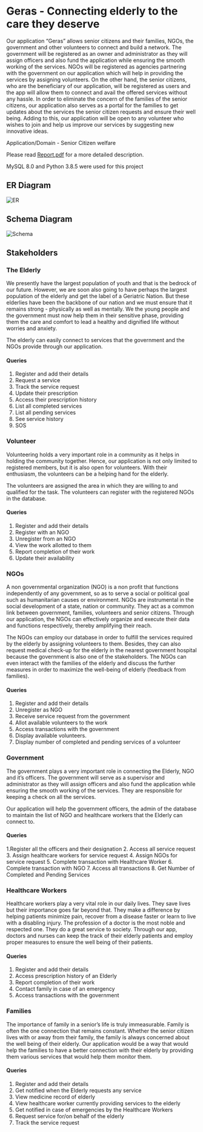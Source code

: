# Geras - Connecting elderly to the care they deserve
Our application “Geras” allows senior citizens and their families, NGOs, the government and other volunteers to connect and build a network. The government will be registered as an owner and administrator as they will assign officers and also fund the application while ensuring the smooth working of the services. NGOs will be registered as agencies partnering with the government on our application which will help in providing the services by assigning volunteers. On the other hand, the senior citizens, who are the beneficiary of our application, will be registered as users and the app will allow them to connect and avail the offered services without any hassle. In order to eliminate the concern of the families of the senior citizens, our application also serves as a portal for the families to get updates about the services the senior citizen requests and ensure their well being. Adding to this, our application will be open to any volunteer who wishes to join and help us improve our services by suggesting new innovative ideas.     

Application/Domain - Senior Citizen welfare

Please read [Report.pdf](ProjectReport_Team59.pdf) for a more detailed description. 

MySQL 8.0 and Python 3.8.5 were used for this project

## ER Diagram
![ER](https://user-images.githubusercontent.com/55681233/120004000-e54e3c80-bff3-11eb-9ea7-2bb503a59cb3.jpeg)

## Schema Diagram
![Schema](https://user-images.githubusercontent.com/55681233/120004007-e5e6d300-bff3-11eb-860d-1400fc0500dc.jpeg)

## Stakeholders
### The Elderly  
We presently have the largest population of youth and that is the bedrock of our future. However, we are soon also going to have perhaps the largest population of the elderly and get the label of a Geriatric Nation. But these elderlies have been the backbone of our nation and we must ensure that it remains strong - physically as well as mentally. We the young people and the government must now help them in their sensitive phase, providing them the care and comfort to lead a healthy and dignified life without worries and anxiety. 

The elderly can easily connect to services that the government and the NGOs provide through our application. 

#### Queries
1. Register and add their details
2. Request a service
3. Track the service request
4. Update their prescription 
5. Access their prescription history
6. List all completed services
7. List all pending services
8. See service history
9. SOS

### Volunteer   
Volunteering holds a very important role in a community as it helps in holding the community together. Hence, our application is not only limited to registered members, but it is also open for volunteers. With their enthusiasm, the volunteers can be a helping hand for the elderly.

The volunteers are assigned the area in which they are willing to and qualified for the task. The volunteers can register with the registered NGOs in the database. 

#### Queries
1. Register and add their details
2. Register with an NGO
3. Unregister from an NGO
4. View the work allotted to them
5. Report completion of their work
6. Update their availability

### NGOs   
A non governmental organization (NGO) is a non profit that functions independently of any government, so as to serve a social or political goal such as humanitarian causes or environment. NGOs are instrumental in the social development of a state, nation or community. They act as a common link between government, families, volunteers and senior citizens. Through our application, the NGOs can effectively organize and execute their data and functions respectively, thereby amplifying their reach.

The NGOs can employ our database in order to fulfill the services required by the elderly by assigning volunteers to them. Besides, they can also request medical check-up for the elderly in the nearest government hospital because the government is also one of the stakeholders. The NGOs can even interact with the families of the elderly and discuss the further measures in order to maximize the well-being of elderly (feedback from families).

#### Queries
1. Register and add their details
2. Unregister as NGO
3. Receive service request from the government
4. Allot available volunteers to the work 
5. Access transactions with the government 
6. Display available volunteers.
7. Display number of completed and pending services of a volunteer

### Government   
The government plays a very important role in connecting the Elderly, NGO and it’s officers. The government will serve as a supervisor and administrator as they will assign officers and also fund the application while ensuring the smooth working of the services. They are responsible for keeping a check on all the services.

Our application will help the government officers, the admin of the database to maintain the list of NGO and healthcare workers that the Elderly can connect to. 

#### Queries
1.Register all the officers and their designation
2. Access all service request
3. Assign healthcare workers for service request
4. Assign NGOs for service request
5. Complete transaction with Healthcare Worker
6. Complete transaction with NGO
7. Access all transactions
8. Get Number of Completed and Pending Services

### Healthcare Workers   
Healthcare workers play a very vital role in our daily lives. They save lives but their importance goes far beyond that. They make a difference by helping patients minimize pain, recover from a disease faster or learn to live with a disabling injury. The profession of a doctor is the most noble and respected one. They do a great service to society.
Through our app, doctors and nurses can keep the track of their elderly patients and employ proper measures to ensure the well being of their patients.

#### Queries
1. Register and add their details
2. Access prescription history of an Elderly
3. Report completion of their work
4. Contact family in case of an emergency
5. Access transactions with the government 

### Families   
The importance of family in a senior’s life is truly immeasurable. Family is often the one connection that remains constant. Whether the senior citizen lives with or away from their family, the family is always concerned about the well being of their elderly. Our application would be a way that would help the families to have a better connection with their elderly by providing them various services that would help them monitor them.

#### Queries
1. Register and add their details
2. Get notified when the Elderly requests any service
3. View medicine record of elderly
4. View healthcare worker currently providing services to the elderly
5. Get notified in case of emergencies by the Healthcare Workers
6. Request service for/on behalf of the elderly
7. Track the service request



